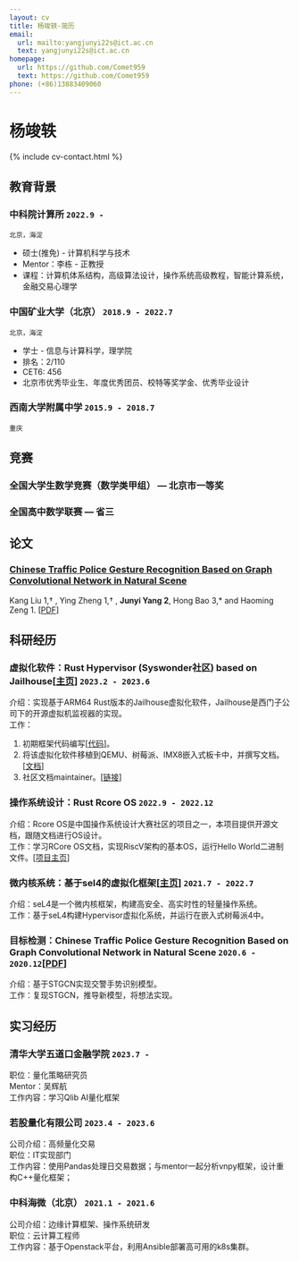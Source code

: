 ```yaml
---
layout: cv
title: 杨竣轶-简历
email:
  url: mailto:yangjunyi22s@ict.ac.cn
  text: yangjunyi22s@ict.ac.cn
homepage:
  url: https://github.com/Comet959
  text: https://github.com/Comet959
phone: (+86)13883409060
---
```


# 杨竣轶

<!--
include contact information from the front matter
Supported arguments:
    - homepage: url, text
    - phone
    - email
-->

{% include cv-contact.html %}

## 教育背景

### **中科院计算所** `2022.9 -`

```
北京，海淀
```

- 硕士(推免) - 计算机科学与技术
- Mentor：李栋 - 正教授
- 课程：计算机体系结构，高级算法设计，操作系统高级教程，智能计算系统，金融交易心理学


### **中国矿业大学（北京）** `2018.9 - 2022.7`

```
北京，海淀
```

- 学士 - 信息与计算科学，理学院
- 排名：2/110
- CET6: 456
- 北京市优秀毕业生、年度优秀团员、校特等奖学金、优秀毕业设计

### **西南大学附属中学** `2015.9 - 2018.7`

```
重庆
```

## 竞赛

### 全国大学生数学竞赛（**数学类甲组**） — **北京市一等奖**
### 全国高中数学联赛 — **省三**

## 论文

### [**Chinese Traffic Police Gesture Recognition Based on Graph Convolutional Network in Natural Scene**](https://www.mdpi.com/2076-3417/11/24/11951)
Kang Liu 1,† , Ying Zheng 1,† , **Junyi Yang 2**, Hong Bao 3,* and Haoming Zeng 1.
[[PDF](https://mdpi-res.com/d_attachment/applsci/applsci-11-11951/article_deploy/applsci-11-11951-v2.pdf?version=1639636549)]

## 科研经历
### **虚拟化软件：Rust Hypervisor (Syswonder社区) based on Jailhouse[[主页](http://report.syswonder.org/#/)]** `2023.2 - 2023.6`
介绍：实现基于ARM64 Rust版本的Jailhouse虚拟化软件，Jailhouse是西门子公司下的开源虚拟机监视器的实现。<br>
工作：
1. 初期框架代码编写[[代码](https://github.com:Comet959/armv8-rust-hypervisor)]。
2. 将该虚拟化软件移植到QEMU、树莓派、IMX8嵌入式板卡中，并撰写文档。[[文档](http://report.syswonder.org/#/2023/20230421_ARM64-QEMU-jailhouse)]
3. 社区文档maintainer。[[链接](https://github.com/syswonder/report)]

### **操作系统设计：Rust Rcore OS** `2022.9 - 2022.12`
介绍：Rcore OS是中国操作系统设计大赛社区的项目之一，本项目提供开源文档，跟随文档进行OS设计。<br>
工作：学习RCore OS文档，实现RiscV架构的基本OS，运行Hello World二进制文件。[[项目主页](https://github.com/LearningOS)]

### **微内核系统：基于sel4的虚拟化框架[[主页](https://sel4.systems/)]** `2021.7 - 2022.7`
介绍：seL4是一个微内核框架，构建高安全、高实时性的轻量操作系统。<br>
工作：基于seL4构建Hypervisor虚拟化系统，并运行在嵌入式树莓派4中。

### **目标检测：Chinese Traffic Police Gesture Recognition Based on Graph Convolutional Network in Natural Scene** `2020.6 - 2020.12`[[PDF](https://mdpi-res.com/d_attachment/applsci/applsci-11-11951/article_deploy/applsci-11-11951-v2.pdf?version=1639636549)]
介绍：基于STGCN实现交警手势识别模型。<br>
工作：复现STGCN，推导新模型，将想法实现。

## 实习经历
### **清华大学五道口金融学院** `2023.7 - `
职位：量化策略研究员<br>
Mentor：吴辉航<br>
工作内容：学习Qlib AI量化框架

### **若股量化有限公司** `2023.4 - 2023.6`
公司介绍：高频量化交易<br>
职位：IT实现部门<br>
工作内容：使用Pandas处理日交易数据；与mentor一起分析vnpy框架，设计重构C++量化框架；

### **中科海微（北京）** `2021.1 - 2021.6`
公司介绍：边缘计算框架、操作系统研发<br>
职位：云计算工程师<br>
工作内容：基于Openstack平台，利用Ansible部署高可用的k8s集群。

<!-- ## 期待的工作 -->
<!-- ### Footer

Last updated: May 2013 -->

